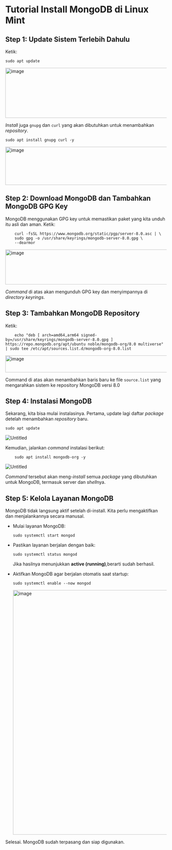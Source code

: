 # Tutorial Install MongoDB di Linux Mint
## Step 1: Update Sistem Terlebih Dahulu
Ketik:
```
sudo apt update
```
<img width="644" height="156" alt="image" src="https://github.com/user-attachments/assets/9ba6467e-a08c-41bb-95b2-3a68bfd4367c" />

*Install* juga ` gnupg ` dan ` curl `   yang akan dibutuhkan untuk menambahkan *repository*.
```
sudo apt install gnupg curl -y
```
<img width="641" height="119" alt="image" src="https://github.com/user-attachments/assets/c89ef8fc-c123-44c2-a296-dcbc3cedcc8c" />

## Step 2: Download MongoDB dan Tambahkan MongoDB GPG Key
MongoDB menggunakan GPG key untuk memastikan paket yang kita unduh itu asli dan aman. Ketik:
```
    curl -fsSL https://www.mongodb.org/static/pgp/server-8.0.asc | \
    sudo gpg -o /usr/share/keyrings/mongodb-server-8.0.gpg \
    --dearmor
```
<img width="889" height="109" alt="image" src="https://github.com/user-attachments/assets/4b755256-0fae-4bc9-8b34-b324b728d2d3" />

*Command* di atas akan mengunduh GPG key dan menyimpannya di *directory keyrings*.
## Step 3: Tambahkan MongoDB Repository
Ketik:
```
    echo "deb [ arch=amd64,arm64 signed-by=/usr/share/keyrings/mongodb-server-8.0.gpg ] https://repo.mongodb.org/apt/ubuntu noble/mongodb-org/8.0 multiverse" | sudo tee /etc/apt/sources.list.d/mongodb-org-8.0.list
```
<img width="1168" height="53" alt="image" src="https://github.com/user-attachments/assets/23d1f3b1-3e5f-4441-b775-fb724abc5c58" />

Command di atas akan menambahkan baris baru ke file `source.list` yang mengarahkan sistem ke repository MongoDB versi 8.0
## Step 4: Instalasi MongoDB
Sekarang, kita bisa mulai instalasinya. Pertama, update lagi daftar *package* detelah menambahkan *repository* baru.
```
sudo apt update
```
![Untitled](https://github.com/user-attachments/assets/501e5026-4906-4ca1-8dc1-ff4117af2fcf)

Kemudian, jalankan *command* instalasi berikut:
```
    sudo apt install mongodb-org -y
```
![Untitled](https://github.com/user-attachments/assets/d2d6151f-0902-40c9-8fb5-fb670d3576d7)

*Command* tersebut akan meng-*install* semua *package* yang dibutuhkan untuk MongoDB, termasuk server dan *shell*nya. 
## Step 5: Kelola Layanan MongoDB
MongoDB tidak langsung aktif setelah di-install. Kita perlu mengaktifkan dan menjalankannya secara manusal.
* Mulai layanan MongoDB:
  ```
  sudo systemctl start mongod
  ```
* Pastikan layanan berjalan dengan baik:
  ```
  sudo systemctl status mongod
  ```
  Jika hasilnya menunjukkan **active (running)**,berarti sudah berhasil.
  
* Aktifkan MongoDB agar berjalan otomatis saat startup:
  ```
  sudo systemctl enable --now mongod
  ```
  <img width="1280" height="762" alt="image" src="https://github.com/user-attachments/assets/65746e8c-9959-470a-9648-f267562e9396" />

Selesai. MongoDB sudah terpasang dan siap digunakan.

